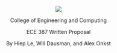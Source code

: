 <p align="center">
  <img src="https://specials-images.forbesimg.com/imageserve/557f3a3ae4b017853ecec0cf/300x300.jpg">
</p>
<p align="center">College of Engineering and Computing</p>
<p align="center">ECE 387 Written Proposal</p>
<p align="center">By Hiep Le, Will Dausman, and Alex Onkst</p>
